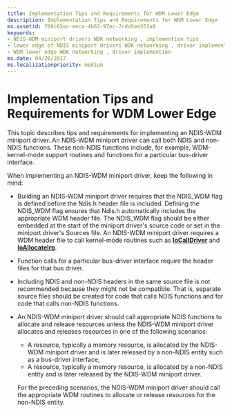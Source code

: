 ```yaml
---
title: Implementation Tips and Requirements for WDM Lower Edge
description: Implementation Tips and Requirements for WDM Lower Edge
ms.assetid: 760c62ec-eeca-4b62-97ec-7cda5ee353a8
keywords:
- NDIS-WDM miniport drivers WDK networking , implemention tips
- lower edge of NDIS miniport drivers WDK networking , driver implemention
- WDM lower edge WDK networking , driver implemention
ms.date: 04/20/2017
ms.localizationpriority: medium
---
```


# Implementation Tips and Requirements for WDM Lower Edge





This topic describes tips and requirements for implementing an NDIS-WDM miniport driver. An NDIS-WDM miniport driver can call both NDIS and non-NDIS functions. These non-NDIS functions include, for example, WDM-kernel-mode support routines and functions for a particular bus-driver interface.

When implementing an NDIS-WDM miniport driver, keep the following in mind:

-   Building an NDIS-WDM miniport driver requires that the NDIS\_WDM flag is defined before the Ndis.h header file is included. Defining the NDIS\_WDM flag ensures that Ndis.h automatically includes the appropriate WDM header file. The NDIS\_WDM flag should be either embedded at the start of the miniport driver's source code or set in the miniport driver's Sources file. An NDIS-WDM miniport driver requires a WDM header file to call kernel-mode routines such as [**IoCallDriver**](https://docs.microsoft.com/windows-hardware/drivers/ddi/content/wdm/nf-wdm-iocalldriver) and [**IoAllocateIrp**](https://docs.microsoft.com/windows-hardware/drivers/ddi/content/wdm/nf-wdm-ioallocateirp).

-   Function calls for a particular bus-driver interface require the header files for that bus driver.

-   Including NDIS and non-NDIS headers in the same source file is not recommended because they might not be compatible. That is, separate source files should be created for code that calls NDIS functions and for code that calls non-NDIS functions.

-   An NDIS-WDM miniport driver should call appropriate NDIS functions to allocate and release resources unless the NDIS-WDM miniport driver allocates and releases resources in one of the following scenarios:

    -   A resource, typically a memory resource, is allocated by the NDIS-WDM miniport driver and is later released by a non-NDIS entity such as a bus-driver interface,
    -   A resource, typically a memory resource, is allocated by a non-NDIS entity and is later released by the NDIS-WDM miniport driver.

    For the preceding scenarios, the NDIS-WDM miniport driver should call the appropriate WDM routines to allocate or release resources for the non-NDIS entity.

 

 





